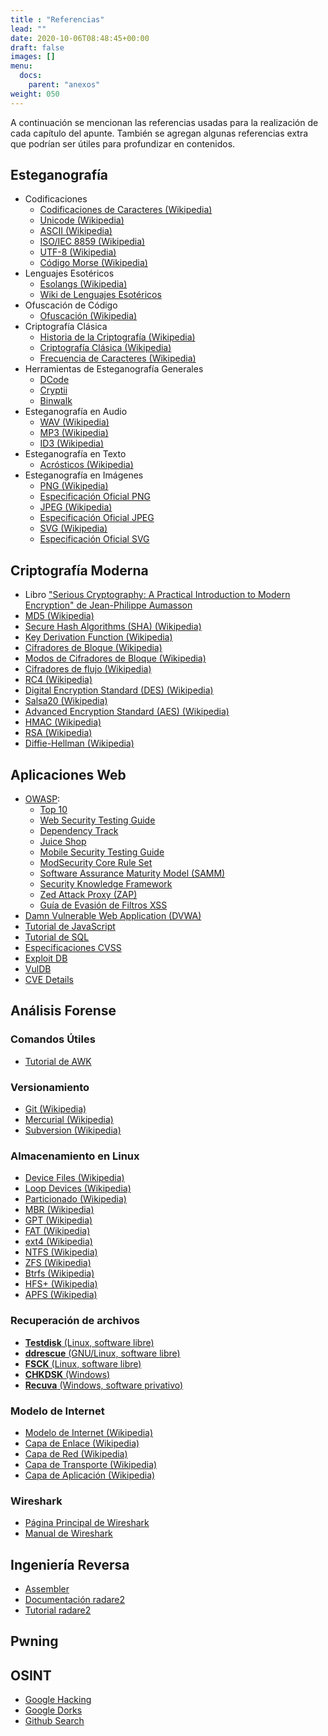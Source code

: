 ```yaml
---
title : "Referencias"
lead: ""
date: 2020-10-06T08:48:45+00:00
draft: false
images: []
menu:
  docs:
    parent: "anexos"
weight: 050
---
```


A continuación se mencionan las referencias usadas para la realización de cada capítulo del apunte. También se agregan algunas referencias extra que podrían ser útiles para profundizar en contenidos.

## Esteganografía

* Codificaciones
  * [Codificaciones de Caracteres (Wikipedia)](https://en.wikipedia.org/wiki/Character_encoding)
  * [Unicode (Wikipedia)](https://en.wikipedia.org/wiki/Unicode)
  * [ASCII (Wikipedia)](https://en.wikipedia.org/wiki/ASCII)
  * [ISO/IEC 8859 (Wikipedia)](https://en.wikipedia.org/wiki/ISO/IEC_8859)
  * [UTF-8 (Wikipedia)](https://en.wikipedia.org/wiki/UTF-8)
  * [Código Morse (Wikipedia)](https://en.wikipedia.org/wiki/Morse_code)
* Lenguajes Esotéricos
  * [Esolangs (Wikipedia)](https://en.wikipedia.org/wiki/Esoteric_programming_language)
  * [Wiki de Lenguajes Esotéricos](https://esolangs.org/wiki/Main_Page)
* Ofuscación de Código
  * [Ofuscación (Wikipedia)](https://en.wikipedia.org/wiki/Obfuscation_(software))
* Criptografía Clásica
  * [Historia de la Criptografía (Wikipedia)](https://en.wikipedia.org/wiki/History_of_cryptography)
  * [Criptografía Clásica (Wikipedia)](https://en.wikipedia.org/wiki/Classical_cipher)
  * [Frecuencia de Caracteres (Wikipedia)](https://en.wikipedia.org/wiki/Letter_frequency)
* Herramientas de Esteganografía Generales
  * [DCode](https://www.dcode.fr)
  * [Cryptii](https://cryptii.com/)
  * [Binwalk](https://github.com/ReFirmLabs/binwalk)
* Esteganografía en Audio
  * [WAV (Wikipedia)](https://en.wikipedia.org/wiki/WAV)
  * [MP3 (Wikipedia)](https://en.wikipedia.org/wiki/MP3)
  * [ID3 (Wikipedia)](https://en.wikipedia.org/wiki/ID3)
* Esteganografía en Texto
  * [Acrósticos (Wikipedia)](https://en.wikipedia.org/wiki/Acrostic)
* Esteganografía en Imágenes
  * [PNG (Wikipedia)](https://en.wikipedia.org/wiki/Portable_Network_Graphics)
  * [Especificación Oficial PNG](https://www.w3.org/TR/PNG/)
  * [JPEG (Wikipedia)](https://en.wikipedia.org/wiki/JPEG)
  * [Especificación Oficial JPEG](https://jpeg.org/jpeg/)
  * [SVG (Wikipedia)](https://en.wikipedia.org/wiki/Scalable_Vector_Graphics)
  * [Especificación Oficial SVG](https://www.w3.org/TR/SVG2/)
  
## Criptografía Moderna

  * Libro ["Serious Cryptography: A Practical Introduction to Modern Encryption" de Jean-Philippe Aumasson](https://www.amazon.com/Serious-Cryptography-Practical-Introduction-Encryption-ebook/dp/B0722MTGQV)
  * [MD5 (Wikipedia)](https://en.wikipedia.org/wiki/MD5)
  * [Secure Hash Algorithms (SHA) (Wikipedia)](https://en.wikipedia.org/wiki/Secure_Hash_Algorithms)
  * [Key Derivation Function (Wikipedia)](https://en.wikipedia.org/wiki/Key_derivation_function)
  * [Cifradores de Bloque (Wikipedia)](https://en.wikipedia.org/wiki/Block_cipher)
  * [Modos de Cifradores de Bloque (Wikipedia)](https://en.wikipedia.org/wiki/Block_cipher_mode_of_operation)
  * [Cifradores de flujo (Wikipedia)](https://en.wikipedia.org/wiki/Stream_cipher)
  * [RC4 (Wikipedia)](https://en.wikipedia.org/wiki/RC4)
  * [Digital Encryption Standard (DES) (Wikipedia)](https://en.wikipedia.org/wiki/DES)
  * [Salsa20 (Wikipedia)](https://en.wikipedia.org/wiki/Salsa20)
  * [Advanced Encryption Standard (AES) (Wikipedia)](https://en.wikipedia.org/wiki/Advanced_Encryption_Standard)
  * [HMAC (Wikipedia)](https://en.wikipedia.org/wiki/HMAC)
  * [RSA (Wikipedia)](https://en.wikipedia.org/wiki/RSA_(cryptosystem))
  * [Diffie-Hellman (Wikipedia)](https://en.wikipedia.org/wiki/Diffie%E2%80%93Hellman_key_exchange)

## Aplicaciones Web

* [OWASP](https://github.com/rapid7/metasploit-framework):
  * [Top 10](https://owasp.org/www-project-top-ten/)
  * [Web Security Testing Guide](https://owasp.org/www-project-web-security-testing-guide/)
  * [Dependency Track](https://owasp.org/www-project-dependency-track/)
  * [Juice Shop](https://owasp.org/www-project-juice-shop/)
  * [Mobile Security Testing Guide](https://owasp.org/www-project-mobile-security-testing-guide/)
  * [ModSecurity Core Rule Set](https://owasp.org/www-project-modsecurity-core-rule-set/)
  * [Software Assurance Maturity Model (SAMM)](https://owasp.org/www-project-samm/)
  * [Security Knowledge Framework](https://owasp.org/www-project-security-knowledge-framework/)
  * [Zed Attack Proxy (ZAP)](https://owasp.org/www-project-zap/)
  * [Guía de Evasión de Filtros XSS](https://owasp.org/www-community/xss-filter-evasion-cheatsheet)
* [Damn Vulnerable Web Application (DVWA)](https://github.com/digininja/DVWA)
* [Tutorial de JavaScript](https://www.w3schools.com/js/DEFAULT.asp)
* [Tutorial de SQL](https://www.w3schools.com/sql/default.asp)
* [Especificaciones CVSS](https://www.first.org/cvss/v3.1/specification-document)
* [Exploit DB](https://www.exploit-db.com/)
* [VulDB](https://vuldb.com/)
* [CVE Details](https://www.cvedetails.com/)

## Análisis Forense

### Comandos Útiles

* [Tutorial de AWK](http://www.hcs.harvard.edu/~dholland/computers/awk.html)

### Versionamiento

* [Git (Wikipedia)](https://en.wikipedia.org/wiki/Git)
* [Mercurial (Wikipedia)](https://en.wikipedia.org/wiki/Mercurial)
* [Subversion (Wikipedia)](https://en.wikipedia.org/wiki/Apache_Subversion)

### Almacenamiento en Linux

* [Device Files (Wikipedia)](https://en.wikipedia.org/wiki/Device_file)
* [Loop Devices (Wikipedia)](https://en.wikipedia.org/wiki/Loop_device)
* [Particionado (Wikipedia)](https://en.wikipedia.org/wiki/Disk_partitioning)
* [MBR (Wikipedia)](https://en.wikipedia.org/wiki/Master_boot_record)
* [GPT (Wikipedia)](https://en.wikipedia.org/wiki/GUID_Partition_Table)
* [FAT (Wikipedia)](https://en.wikipedia.org/wiki/File_Allocation_Table)
* [ext4 (Wikipedia)](https://en.wikipedia.org/wiki/Ext4)
* [NTFS (Wikipedia)](https://en.wikipedia.org/wiki/NTFS)
* [ZFS (Wikipedia)](https://en.wikipedia.org/wiki/ZFS)
* [Btrfs (Wikipedia)](https://en.wikipedia.org/wiki/Btrfs)
* [HFS+ (Wikipedia)](https://en.wikipedia.org/wiki/HFS_Plus)
* [APFS (Wikipedia)](https://en.wikipedia.org/wiki/Apple_File_System)

### Recuperación de archivos

* [**Testdisk** (Linux, software libre)](https://www.cgsecurity.org/wiki/TestDisk)
* [**ddrescue** (GNU/Linux, software libre)](https://www.gnu.org/software/ddrescue/)
* [**FSCK** (Linux, software libre)](https://en.wikipedia.org/wiki/Fsck)
* [**CHKDSK** (Windows)](https://en.wikipedia.org/wiki/CHKDSK)
* [**Recuva** (Windows, software privativo)](https://www.ccleaner.com/recuva)

### Modelo de Internet

* [Modelo de Internet (Wikipedia)](https://en.wikipedia.org/wiki/Internet_protocol_suite)
* [Capa de Enlace (Wikipedia)](https://en.wikipedia.org/wiki/Link_layer)
* [Capa de Red (Wikipedia)](https://en.wikipedia.org/wiki/Internet_layer)
* [Capa de Transporte (Wikipedia)](https://en.wikipedia.org/wiki/Transport_layer)
* [Capa de Aplicación (Wikipedia)](https://en.wikipedia.org/wiki/Application_layer)

### Wireshark

* [Página Principal de Wireshark](https://www.wireshark.org/)
* [Manual de Wireshark](https://www.wireshark.org/docs/wsug_html/)

## Ingeniería Reversa

* [Assembler](https://www.tutorialspoint.com/assembly_programming/index.htm)
* [Documentación radare2](https://book.rada.re/index.html)
* [Tutorial radare2](https://www.megabeets.net/a-journey-into-radare-2-part-1/)

## Pwning

## OSINT

* [Google Hacking](https://en.wikipedia.org/wiki/Google_hacking)
* [Google Dorks](https://gbhackers.com/latest-google-dorks-list/)
* [Github Search](https://github.com/search/advanced)
